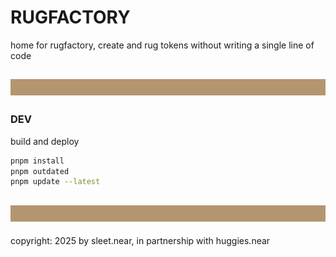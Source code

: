 # RUGFACTORY
home for rugfactory, create and rug tokens without writing a single line of code

![](public/rug_banner_100px_B39570.svg)
---

### DEV
build and deploy

```sh
pnpm install
pnpm outdated
pnpm update --latest
```




![](public/rug_banner_100px_B39570.svg)
----

copyright: 2025 by sleet.near, in partnership with huggies.near
